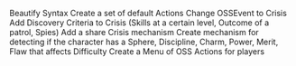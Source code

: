 Beautify Syntax
Create a set of default Actions
Change OSSEvent to Crisis
Add Discovery Criteria to Crisis (Skills at a certain level, Outcome of a patrol, Spies)
Add a share Crisis mechanism
Create mechanism for detecting if the character has a Sphere, Discipline, Charm, Power, Merit, Flaw that affects Difficulty
Create a Menu of OSS Actions for players

